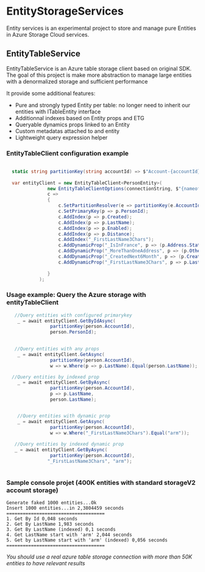 # EntityStorageServices 
Entity services is an experimental project to store and manage pure Entities in Azure Storage Cloud services.

## EntityTableService 
EntityTableService is an Azure table storage client based on original SDK.
The goal of this project is make more abstraction to manage large entities with a denormalized storage and sufficient performance

It provide some additional features:

* Pure and strongly typed Entity per table: no longer need to inherit our entities with ITableEntity interface
* Additionnal indexes based on Entity props and ETG 
* Queryable dynamics props linked to an Entity
* Custom metadatas attached to and entity
* Lightweight query expression helper 



### EntityTableClient configuration example
```csharp
  
  static string partitionKey(string accountId) => $"Account-{accountId}";
  
  var entityClient = new EntityTableClient<PersonEntity>(
               new EntityTableClientOptions(connectionString, $"{nameof(PersonEntity)}Table", maxConcurrentInsertionTasks: 10),
               c =>
               {
                   c.SetPartitionResolver(e => partitionKey(e.AccountId));
                   c.SetPrimaryKey(p => p.PersonId);
                   c.AddIndex(p => p.Created);
                   c.AddIndex(p => p.LastName);
                   c.AddIndex(p => p.Enabled);
                   c.AddIndex(p => p.Distance);
                   c.AddIndex("_FirstLastName3Chars");
                   c.AddDynamicProp("_IsInFrance", p => (p.Address.State == "France"));
                   c.AddDynamicProp("_MoreThanOneAddress", p => (p.OtherAddress.Count > 1));
                   c.AddDynamicProp("_CreatedNext6Month", p => (p.Created > DateTimeOffset.UtcNow.AddMonths(-6)));
                   c.AddDynamicProp("_FirstLastName3Chars", p => p.LastName.ToLower().Substring(0, 3));
                   
               }
            );

```

### Usage example: Query the Azure storage with entityTableClient

```csharp
   //Query entities with configured primarykey
    _ = await entityClient.GetByIdAsync(
                partitionKey(person.AccountId),
                person.PersonId);
                

   //Query entities with any props 
    _ = await entityClient.GetAsync(
                partitionKey(person.AccountId),
                w => w.Where(p => p.LastName).Equal(person.LastName));

  //Query entities by indexed prop
    _ = await entityClient.GetByAsync(
                partitionKey(person.AccountId),
                p => p.LastName,
                person.LastName);


    //Query entities with dynamic prop
    _ = await entityClient.GetAsync(
                partitionKey(person.AccountId),
                w => w.Where("_FirstLastName3Chars").Equal("arm"));
                  
   //Query entities by indexed dynamic prop
   _ = await entityClient.GetByAsync(
                partitionKey(person.AccountId),
               "_FirstLastName3Chars", "arm");  
    
```

### Sample console projet (400K entities with standard storageV2 account storage)

```
Generate faked 1000 entities...Ok
Insert 1000 entities...in 2,3804459 seconds
====================================
1. Get By Id 0,048 seconds
2. Get By LastName 1,983 seconds
3. Get By LastName (indexed) 0,1 seconds
4. Get LastName start with 'arm' 2,044 seconds
5. Get by LastName start with 'arm' (indexed) 0,056 seconds
====================================
```
*You should use a real azure table storage connection with more than 50K entities to have relevant results*


